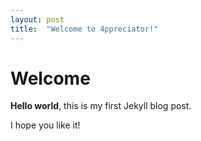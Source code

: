 ```yaml
---
layout: post
title:  "Welcome to 4ppreciator!"
---
```


# Welcome

**Hello world**, this is my first Jekyll blog post.

I hope you like it!
